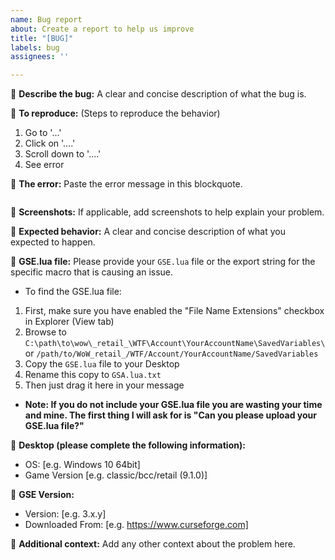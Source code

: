 ```yaml
---
name: Bug report
about: Create a report to help us improve
title: "[BUG]"
labels: bug
assignees: ''

---
```


🔵 **Describe the bug:**
A clear and concise description of what the bug is.

🔵 **To reproduce:** (Steps to reproduce the behavior)
1. Go to '...'
2. Click on '....'
3. Scroll down to '....'
4. See error

🔵 **The error:**
Paste the error message in this blockquote.
```

```

🔵 **Screenshots:**
If applicable, add screenshots to help explain your problem.

🔵 **Expected behavior:**
A clear and concise description of what you expected to happen.

🔵 **GSE.lua file:**
Please provide your `GSE.lua` file or the export string for the specific macro that is causing an issue. 
- To find the GSE.lua file: 
1. First, make sure you have enabled the "File Name Extensions" checkbox in Explorer (View tab)
2. Browse to `C:\path\to\wow\_retail_\WTF\Account\YourAccountName\SavedVariables\` or `/path/to/WoW_retail_/WTF/Account/YourAccountName/SavedVariables`
3. Copy the `GSE.lua` file to your Desktop
4. Rename this copy to `GSA.lua.txt`
5. Then just drag it here in your message
- **Note: If you do not include your GSE.lua file you are wasting your time and mine. The first thing I will ask for is "Can you please upload your GSE.lua file?"**

🔵 **Desktop (please complete the following information):**
 - OS: [e.g. Windows 10 64bit]
 - Game Version [e.g. classic/bcc/retail (9.1.0)]

🔵 **GSE Version:**
 - Version: [e.g. 3.x.y]
 - Downloaded From: [e.g. https://www.curseforge.com]

🔵 **Additional context:**
Add any other context about the problem here.
